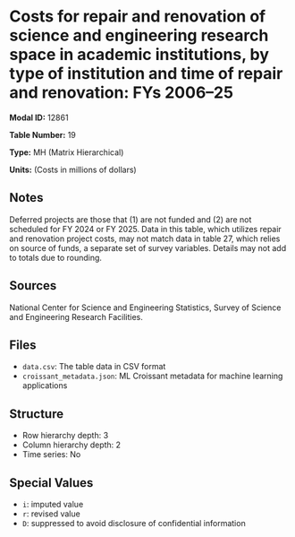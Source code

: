 # Costs for repair and renovation of science and engineering research space in academic institutions, by type of institution and time of repair and renovation: FYs 2006&#8211;25

**Modal ID:** 12861

**Table Number:** 19

**Type:** MH (Matrix Hierarchical)

**Units:** (Costs in millions of dollars)

## Notes

Deferred projects are those that (1) are not funded and (2) are not scheduled for FY 2024 or FY 2025. Data in this table, which utilizes repair and renovation project costs, may not match data in table 27, which relies on source of funds, a separate set of survey variables. Details may not add to totals due to rounding.

## Sources

National Center for Science and Engineering Statistics, Survey of Science and Engineering Research Facilities.

## Files

- `data.csv`: The table data in CSV format
- `croissant_metadata.json`: ML Croissant metadata for machine learning applications

## Structure

- Row hierarchy depth: 3
- Column hierarchy depth: 2
- Time series: No

## Special Values

- `i`: imputed value
- `r`: revised value
- `D`: suppressed to avoid disclosure of confidential information
